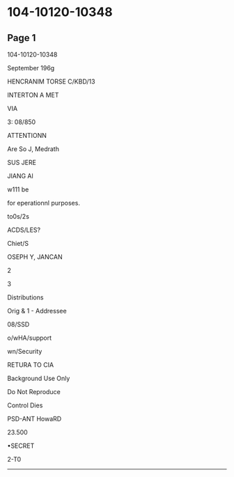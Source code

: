 # 104-10120-10348

## Page 1

104-10120-10348

September 196g

HENCRANIM TORSE C/KBD/13

INTERTON A MET

VIA

3: 08/850

ATTENTIONN

Are So J, Medrath

SUS JERE

JIANG Al

w111 be

for eperationnl purposes.

to0s/2s

ACDS/LES?

Chiet/S

OSEPH Y, JANCAN

2

3

Distributions

Orig & 1 - Addressee

08/SSD

o/wHA/support

wn/Security

RETURA TO CIA

Background Use Only

Do Not Reproduce

Control Dies

PSD-ANT HowaRD

23.500

•SECRET

2-T0

---

